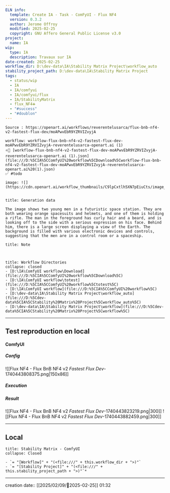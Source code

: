 ```yaml
---
ELN info:
  template: Create IA - Task - ComFyUI - Flux NF4
  version: 0.3.2
  author: Jerome Offroy
  modified: 2025-02-25
  copyright: GNU Affero General Public License v3.0
project:
  name: IA
wip:
  type: IA
  description: Travaux sur IA
date-created: 2025-02-25
workflow_dir: D:\dev-data\IA\Stability Matrix Project\workflow_auto
stability_project_path: D:\dev-data\IA\Stability Matrix Project
tags:
  - status/wip
  - IA
  - IA/comfyui
  - IA/comfyui/flux
  - IA/StabilityMatrix
  - flux_NF4➕
  - "#success"
  - "#doublon"
---
```

```ad-tip
Source : https://openart.ai/workflows/reverentelusarca/flux-bnb-nf4-v2-fastest-flux-dev/moAPwvEbR9YZRVIZvyjA

workflow: workflow-flux-bnb-nf4-v2-fastest-flux-dev-moAPwvEbR9YZRVIZvyjA-reverentelusarca-openart.ai (1)
⭐🚧 [workflow-flux-bnb-nf4-v2-fastest-flux-dev-moAPwvEbR9YZRVIZvyjA-reverentelusarca-openart.ai (1).json](file:///D:%5CIA%5CComfyUI%20workflow%5CDownload%5Cworkflow-flux-bnb-nf4-v2-fastest-flux-dev-moAPwvEbR9YZRVIZvyjA-reverentelusarca-openart.ai%20(1).json)
✅ #todo

image: ![](https://cdn.openart.ai/workflow_thumbnails/C9lpCxtlh5XN7pEiuCts/image_2dVGhGmD_1723428779001_raw.jpg)


```

````ad-quote
title: Generation data

The image shows two young men in a futuristic space station. They are both wearing orange spacesuits and helmets, and one of them is holding a rifle. The man in the foreground has curly hair and a beard, and is looking off to the side with a serious expression on his face. Behind him, there is a large screen displaying a view of the Earth. The background is filled with various electronic devices and controls, suggesting that the men are in a control room or a spaceship.

````

```ad-note
title: Note



```
```ad-info
title: Workflow Directories
collapse: closed
- [D:\IA\ComfyUI workflow\Download](file:///D:%5CIA%5CComfyUI%20workflow%5CDownload%5C)
- [D:\IA\ComfyUI workflow\totest](file:///D:%5CIA%5CComfyUI%20workflow%5Ctotest%5C)
- [D:\IA\ComfyUI workflow](file:///D:%5CIA%5CComfyUI%20workflow%5C)
- [D:\dev-data\IA\Stability Matrix Project\workflow_auto](file:///D:%5Cdev-data%5CIA%5CStability%20Matrix%20Project%5Cworkflow_auto%5C)
- [D:\dev-data\IA\Stability Matrix Project\workflow](file:///D:%5Cdev-data%5CIA%5CStability%20Matrix%20Project%5Cworkflow%5C)
```


---

## Test reproduction en local

#### ComfyUI
##### Config
![[Flux NF4 - Flux BnB NF4 v2 _Fastest Flux Dev_-1740443808375.png|150x86]]
##### Execution
##### Result
![[Flux NF4 - Flux BnB NF4 v2 _Fastest Flux Dev_-1740443823219.png|300]]  ![[Flux NF4 - Flux BnB NF4 v2 _Fastest Flux Dev_-1740443882459.png|300]]

---
## Local

```ad-tip
title: Stability Matrix - ComfyUI
collapse: Closed

- `= "[Workflow]" + "(<file:///" + this.workflow_dir + ">)"`
- `= "[Stability Project]" + "(<file:///" + this.stability_project_path + ">)"`*
```

---
creation date:: [[2025/02/09/📒2025-02-25]]  01:32

